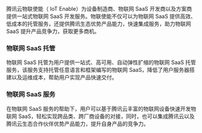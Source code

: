 腾讯云物联使能（ IoT Enable）为设备制造商、物联网 SaaS 开发商以及方案商提供一站式物联网 SaaS 开发服务。物联使能不仅可以为物联网 SaaS 提供高效、低成本的托管服务，还提供腾讯生态优势产品能力，快速集成服务，助力物联网 SaaS 提升产品竞争力，获取更多商机。 



### 物联网 SaaS 托管

物联网 SaaS 托管为用户提供一站式、高可用、自动弹性扩缩的物联网 SaaS 托管服务，该服务支持托管任意语言和框架编写的物联网 SaaS，降低了用户服务器搭建以及运维成本，帮助用户实现产品快速交付。



### 物联网 SaaS 服务

在物联网 SaaS 服务的帮助下，用户可以基于腾讯云丰富的物联网设备快速开发物联网 SaaS，轻松实现跨品类、跨厂商设备的对接，同时，也可以集成腾讯云以及腾讯云生态合作伙伴优势产品能力，提升自身产品的竞争力。
